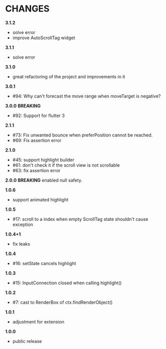 # CHANGES

**3.1.2**
* solve error
* improve AutoScrollTag widget

**3.1.1**
* solve error

**3.1.0**
* great refactoring of the project and improvements in it

**3.0.1**
* #94: Why can't forecast the move range when moveTarget is negative?

**3.0.0**
**BREAKING**
* #92: Support for flutter 3

**2.1.1**
* #73: Fix unwanted bounce when preferPosition cannot be reached.
* #69: Fix assertion error

**2.1.0**
* #45: support highlight builder
* #61: don't check it if the scroll view is not scrollable
* #63: fix assertion error

**2.0.0**
**BREAKING** enabled null safety.

**1.0.6**
* support animated highlight

**1.0.5**
* #17: scroll to a index when empty ScrollTag state shouldn't cause exception

**1.0.4+1**
* fix leaks

**1.0.4**
* #16: setState cancels highlight

**1.0.3**
* #15: InputConnection closed when calling highlight()

**1.0.2**
* #7: cast to RenderBox of ctx.findRenderObject()

**1.0.1**
* adjustment for extension

**1.0.0**
* public release